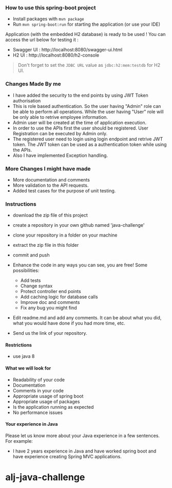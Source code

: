 ### How to use this spring-boot project

- Install packages with `mvn package`
- Run `mvn spring-boot:run` for starting the application (or use your IDE)

Application (with the embedded H2 database) is ready to be used ! You can access the url below for testing it :

- Swagger UI : http://localhost:8080/swagger-ui.html
- H2 UI : http://localhost:8080/h2-console

> Don't forget to set the `JDBC URL` value as `jdbc:h2:mem:testdb` for H2 UI.

### Changes Made By me

- I have added the security to the end points by using JWT Token authorisation
- This is role based authentication. So the user having "Admin" role can be able to perform all operations. While the user having "User" role will be only able to retrive employee information.
- Admin user will be created at the time of application execution.
- In order to use the APIs first the user should be registered. User Registration can be executed by Admin only.
- The registered user need to login using login endpoint and retrive JWT token. The JWT token can be used as a authentication token while using the APIs.
- Also I have implemented Exception handling.

### More Changes I might have made

- More documentation and comments
- More validation to the API requests.
- Added test cases for the purpose of unit testing.

### Instructions

- download the zip file of this project
- create a repository in your own github named 'java-challenge'
- clone your repository in a folder on your machine
- extract the zip file in this folder
- commit and push

- Enhance the code in any ways you can see, you are free! Some possibilities:
  - Add tests
  - Change syntax
  - Protect controller end points
  - Add caching logic for database calls
  - Improve doc and comments
  - Fix any bug you might find
- Edit readme.md and add any comments. It can be about what you did, what you would have done if you had more time, etc.
- Send us the link of your repository.

#### Restrictions
- use java 8


#### What we will look for
- Readability of your code
- Documentation
- Comments in your code 
- Appropriate usage of spring boot
- Appropriate usage of packages
- Is the application running as expected
- No performance issues

#### Your experience in Java

Please let us know more about your Java experience in a few sentences. For example:

- I have 2 years experience in Java and have worked spring boot and have experience creating Spring MVC applications.
# alj-java-challenge
